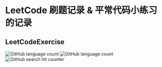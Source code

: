 # LeetCode 刷题记录 & 平常代码小练习的记录
## LeetCodeExercise

![GitHub language count](https://img.shields.io/github/languages/count/BillScott1024/LeetCodeExercise) ![GitHub language count](https://img.shields.io/github/languages/count/BillScott1024/LeetCodeExercise?style=flat-square) ![GitHub search hit counter](https://img.shields.io/github/search/BillScott1024/LeetCodeExercise/leetcode?style=flat-square)
